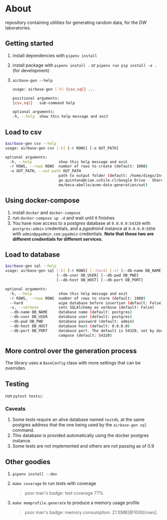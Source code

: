 # About

repository containing utilities for generating random data, for the DW laboratories.

## Getting started

1. install dependencies with `pipenv install`
2. install package with `pipenv install .` or `pipenv run pip install -e .` (for development)
3. `airbase-gen --help`

   ```bash
   usage: airbase-gen [-h] {csv,sql} ...

   positional arguments:
   {csv,sql}   sub-command help

   optional arguments:
   -h, --help  show this help message and exit
   ```

## Load to csv

```bash
$airbase-gen csv --help
usage: airbase-gen csv [-h] [-r ROWS] [-o OUT_PATH]

optional arguments:
  -h, --help            show this help message and exit
  -r ROWS, --rows ROWS  number of rows to create (default: 1000)
  -o OUT_PATH, --out-path OUT_PATH
                        path to output folder (default: /home/diego/Insync/die
                        go.quintana@ciae.uchile.cl/Google Drive - Shared with
                        me/beca-abello/acme-data-generation/out)
```

## Using docker-compose

1. install `docker` and `docker-compose`
2. run `docker-compose up -d` and wait until it finishes
3. You have now access to a _postgres_ database at `0.0.0.0:54320` with `postgres:admin` credentials, and a _pgadmin4_ instance at `0.0.0.0:5050` with `admin@pgadmin.com:pgadmin` credentials. **Note that these two are different credentials for different services.**

## Load to database

```bash
$airbase-gen sql --help
usage: airbase-gen sql [-h] [-r ROWS] [--hard] [-v] [--db-name DB_NAME]
                       [--db-user DB_USER] [--db-pwd DB_PWD]
                       [--db-host DB_HOST] [--db-port DB_PORT]

optional arguments:
  -h, --help            show this help message and exit
  -r ROWS, --rows ROWS  number of rows to store (default: 1000)
  --hard                wipe database before insertion (default: False)
  -v, --verbose         sets SQLAlchemy as verbose (default: False)
  --db-name DB_NAME     database name (default: postgres)
  --db-user DB_USER     database user (default: postgres)
  --db-pwd DB_PWD       database password (default: admin)
  --db-host DB_HOST     database host (default: 0.0.0.0)
  --db-port DB_PORT     database port. The default is 54320, set by docker-
                        compose (default: 54320)
```

## More control over the generation process

The library uses a `BaseConfig` class with more settings that can be overriden.

## Testing

run `pytest tests/`.

### Caveats

1. Some tests require an alive database named `testdb`, at the same postgres address that the one being used by the `airbase-gen sql` command.
2. This database is provided automatically using the docker postgres instance.
3. Some tests are not implemented and others are not passing as of 0.9

## Other goodies

1. `pipenv install --dev`
2. `make coverage` to run tests with coverage

   > poor man's badge: test coverage 77%

3. `make memprofile.generate` to produce a memory usage profile

   > poor man's badge: memory consumption: 21.1[MB]@1000[rows].
